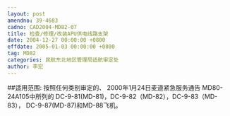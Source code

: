 ```yaml
---
layout: post
amendno: 39-4683
cadno: CAD2004-MD82-07
title: 检查/修理/改装APU供电线路支架
date: 2004-12-27 00:00:00 +0800
effdate: 2005-01-03 00:00:00 +0800
tag: MD82
categories: 民航东北地区管理局适航审定处
author: 李宏
---
```


##适用范围:
按照任何类别审定的、 2000年1月24日麦道紧急服务通告 MD80-24A105中所列的 DC-9-81(MD-81)，DC-9-82（MD-82），DC-9-83（MD-83）， DC-9-87(MD-87)和MD-88飞机。

